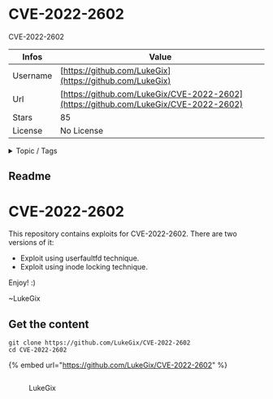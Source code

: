 # CVE-2022-2602

CVE-2022-2602

| Infos    | Value                                                              |
| -------- | -------------------------------------------------------------------|
| Username | [https://github.com/LukeGix](https://github.com/LukeGix) |
| Url      | [https://github.com/LukeGix/CVE-2022-2602](https://github.com/LukeGix/CVE-2022-2602)                                               |
| Stars    | 85                                                          |
| License  | No License                                                        |

<details>

<summary>Topic / Tags</summary>



</details>

## Readme

# CVE-2022-2602

This repository contains exploits for CVE-2022-2602. There are two versions of it:

* Exploit using userfaultfd technique.
* Exploit using inode locking technique.

Enjoy! :)

~LukeGix



## Get the content

```
git clone https://github.com/LukeGix/CVE-2022-2602
cd CVE-2022-2602
```

{% embed url="https://github.com/LukeGix/CVE-2022-2602" %}

<figure><img src="https://avatars.githubusercontent.com/u/80392368?v=4" alt=""><figcaption><p>LukeGix</p></figcaption></figure>
